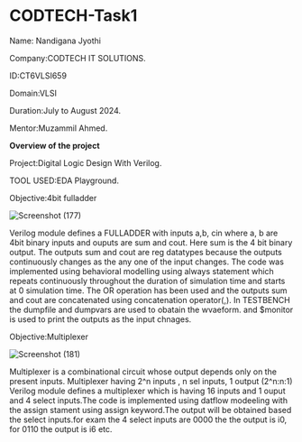 # CODTECH-Task1

Name: Nandigana Jyothi

Company:CODTECH IT SOLUTIONS.

ID:CT6VLSI659

Domain:VLSI

Duration:July to August 2024.

Mentor:Muzammil Ahmed.

**Overview of the project**

Project:Digital Logic Design With Verilog.

TOOL USED:EDA Playground.



Objective:4bit fulladder

![Screenshot (177)](https://github.com/user-attachments/assets/44dd7116-b1ce-44e6-aef7-a4f13725f9c5)



Verilog module defines a FULLADDER with inputs a,b, cin where a, b are 4bit binary inputs and ouputs are sum and cout. Here sum is the 4 bit binary output.
The outputs sum and cout are reg datatypes because the outputs continuously changes as the any one of the input changes.
The code was implemented using behavioral modelling using always statement which repeats continuously throughout the duration of simulation time and starts at 0 simulation time.
The OR operation has been used and the outputs sum and cout are concatenated using concatenation operator(,). 
In TESTBENCH the dumpfile and dumpvars are used to obatain the wvaeform. and $monitor is used to print the outputs as the input chnages.

Objective:Multiplexer

![Screenshot (181)](https://github.com/user-attachments/assets/0fdcd693-f366-4660-bfb8-f10384460a37)

Multiplexer is a combinational circuit whose output depends only on the present inputs. Multiplexer having 2^n inputs , n sel inputs, 1 output (2^n:n:1)
Verilog module defines a multiplexer which is having 16 inputs and 1 ouput and 4 select inputs.The code is implemented using datflow modeeling with the assign stament using assign keyword.The output will be obtained based the select inputs.for exam the 4 select inputs are 0000 the the output is i0, for 0110 the output is i6 etc.




